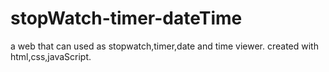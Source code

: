 # stopWatch-timer-dateTime
a web that can used as stopwatch,timer,date and time viewer. created with html,css,javaScript.
